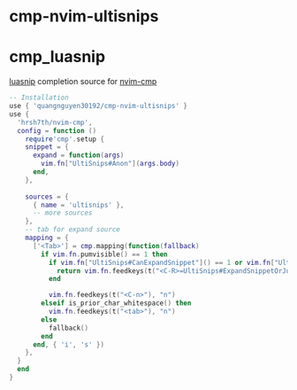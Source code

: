 # cmp-nvim-ultisnips
# cmp_luasnip

[luasnip](https://github.com/SirVer/ultisnips) completion source for [nvim-cmp](https://github.com/hrsh7th/nvim-cmp)

```lua
-- Installation
use { 'quangnguyen30192/cmp-nvim-ultisnips' } 
use { 
  'hrsh7th/nvim-cmp',
  config = function ()
    require'cmp'.setup {
    snippet = {
      expand = function(args)
        vim.fn["UltiSnips#Anon"](args.body)
      end,
    },
  
    sources = {
      { name = 'ultisnips' },
      -- more sources
    },
    -- tab for expand source 
    mapping = {
      ['<Tab>'] = cmp.mapping(function(fallback)
        if vim.fn.pumvisible() == 1 then
          if vim.fn["UltiSnips#CanExpandSnippet"]() == 1 or vim.fn["UltiSnips#CanJumpForwards"]() == 1 then
            return vim.fn.feedkeys(t("<C-R>=UltiSnips#ExpandSnippetOrJump()<CR>"))
          end

          vim.fn.feedkeys(t("<C-n>"), "n")
        elseif is_prior_char_whitespace() then
          vim.fn.feedkeys(t("<tab>"), "n")
        else
          fallback()
        end
      end, { 'i', 's' })
    },
  }
  end
}
```
